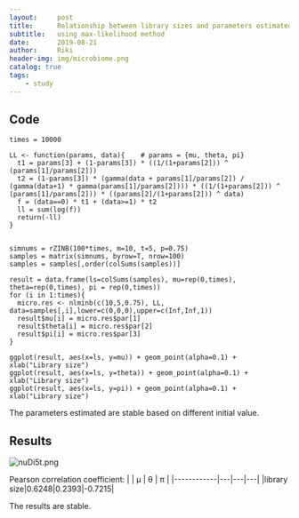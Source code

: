 ```yaml
---
layout:     post
title:      Relationship between library sizes and parameters estimated
subtitle:   using max-likelihood method
date:       2019-08-21
author:     Riki
header-img: img/microbiome.png
catalog: true
tags:
    - study
---
```


## Code
```
times = 10000

LL <- function(params, data){    # params = {mu, theta, pi}
  t1 = params[3] + (1-params[3]) * ((1/(1+params[2])) ^ (params[1]/params[2]))
  t2 = (1-params[3]) * (gamma(data + params[1]/params[2]) / (gamma(data+1) * gamma(params[1]/params[2]))) * ((1/(1+params[2])) ^ (params[1]/params[2])) * ((params[2]/(1+params[2])) ^ data)
  f = (data==0) * t1 + (data>=1) * t2
  ll = sum(log(f))
  return(-ll)
}


simnums = rZINB(100*times, m=10, t=5, p=0.75)
samples = matrix(simnums, byrow=T, nrow=100)
samples = samples[,order(colSums(samples))]

result = data.frame(ls=colSums(samples), mu=rep(0,times), theta=rep(0,times), pi = rep(0,times))
for (i in 1:times){
  micro.res <- nlminb(c(10,5,0.75), LL, data=samples[,i],lower=c(0,0,0),upper=c(Inf,Inf,1))
  result$mu[i] = micro.res$par[1]
  result$theta[i] = micro.res$par[2]
  result$pi[i] = micro.res$par[3]
}

ggplot(result, aes(x=ls, y=mu)) + geom_point(alpha=0.1) + xlab("Library size")
ggplot(result, aes(x=ls, y=theta)) + geom_point(alpha=0.1) + xlab("Library size")
ggplot(result, aes(x=ls, y=pi)) + geom_point(alpha=0.1) + xlab("Library size")
```

The parameters estimated are stable based on different initial value.

## Results
![nuDi5t.png](https://s2.ax1x.com/2019/09/06/nuDi5t.png)

Pearson correlation coefficient:
|            | μ | θ | π |
|------------|---|---|---|
|library size|0.6248|0.2393|-0.7215|

The results are stable.
